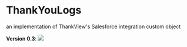 # ThankYouLogs
an implementation of ThankView's Salesforce integration custom object

**Version 0.3**: 
[<img src="https://raw.githubusercontent.com/afawcett/githubsfdeploy/master/deploy.png">](https://githubsfdeploy.herokuapp.com/?owner=dannysummerlin&repo=ThankViewLogs&ref=main)
